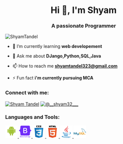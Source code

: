<h1 align="center">Hi 👋, I'm Shyam</h1>
<h3 align="center">A passionate Programmer</h3>

<p align="left"> <img src="https://komarev.com/ghpvc/?username=ShyamTandel&label=Profile%20views&color=0e75b6&style=flat" alt="ShyamTandel" /> </p>

- 🌱 I’m currently learning **web developement**

- 💬 Ask me about **DJango,Python,SQL,Java**

- 📫 How to reach me **shyamtandel323@gmail.com**

- ⚡ Fun fact **i'm currently pursuing MCA**

<h3 align="left">Connect with me:</h3>
<p align="left">
<a href="https://www.linkedin.com/in/shyam-tandel-053819255/" target="blank"><img align="center" src="https://raw.githubusercontent.com/rahuldkjain/github-profile-readme-generator/master/src/images/icons/Social/linked-in-alt.svg" alt="Shyam Tandel" height="30" width="40" /></a>
<a href="https://www.instagram.com/__shyam32___/?next=%2F&hl=en" target="blank"><img align="center" src="https://raw.githubusercontent.com/rahuldkjain/github-profile-readme-generator/master/src/images/icons/Social/instagram.svg" alt="@__shyam32___" height="30" width="40" /></a>
</p>

<h3 align="left">Languages and Tools:</h3>
<p align="left"> <a href="https://developer.android.com" target="_blank" rel="noreferrer"> <img src="https://raw.githubusercontent.com/devicons/devicon/master/icons/android/android-original-wordmark.svg" alt="android" width="40" height="40"/> </a>
  <a href="https://getbootstrap.com" target="_blank" rel="noreferrer"> <img src="https://raw.githubusercontent.com/devicons/devicon/master/icons/bootstrap/bootstrap-plain-wordmark.svg" alt="bootstrap" width="40" height="40"/> </a> <a href="https://www.w3schools.com/css/" target="_blank" rel="noreferrer"> <img src="https://raw.githubusercontent.com/devicons/devicon/master/icons/css3/css3-original-wordmark.svg" alt="css3" width="40" height="40"/> </a> <a href="https://www.w3.org/html/" target="_blank" rel="noreferrer"> <img src="https://raw.githubusercontent.com/devicons/devicon/master/icons/html5/html5-original-wordmark.svg" alt="html5" width="40" height="40"/> </a> <a href="https://www.java.com" target="_blank" rel="noreferrer"> <img src="https://raw.githubusercontent.com/devicons/devicon/master/icons/java/java-original.svg" alt="java" width="40" height="40"/> </a> <a href="https://www.mysql.com/" target="_blank" rel="noreferrer"> <img src="https://raw.githubusercontent.com/devicons/devicon/master/icons/mysql/mysql-original-wordmark.svg" alt="mysql" width="40" height="40"/> </a> </p>
